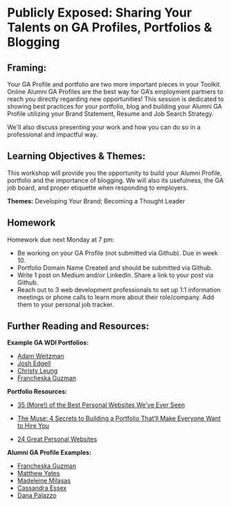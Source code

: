 # Publicly Exposed: Sharing Your Talents on GA Profiles, Portfolios & Blogging 

## Framing: 

Your GA Profile and portfolio are two more important pieces in your Toolkit. Online Alumni GA Profiles are the best way for GA’s employment partners to reach you directly regarding new opportunities! This session is dedicated to showing best practices for your portfolio, blog and building your Alumni GA Profile utilizing your Brand Statement, Resume and Job Search Strategy.

We'll also discuss presenting your work and how you can do so in a professional and impactful way. 

## Learning Objectives & Themes:
This workshop will provide you the opportunity to build your Alumni Profile, portfolio and the importance of blogging. We will also its usefulness, the GA job board, and proper etiquette when responding to employers. 

**Themes:** Developing Your Brand; Becoming a Thought Leader


## Homework 

Homework due next Monday at 7 pm:
- Be working on your GA Profile (not submitted via Github). Due in week 10. 
- Portfolio Domain Name Created and should be submitted via Github. 
- Write 1 post on Medium and/or LinkedIn. Share a link to your post via Github. 
- Reach out to 3 web development professionals to set up 1:1 information meetings or phone calls to learn more about their role/company. Add them to your personal job tracker. 

## Further Reading and Resources:

**Example GA WDI Portfolios:**
- [Adam Weitzman](http://www.adamweitzman.com/)
- [Josh Edgell](https://joshedgell.github.io/)
- [Christy Leung](http://christyleung.com/#index)
- [Francheska Guzman](http://francheskaguzman.io/)

**Portfolio Resources:**

- [35 (More!) of the Best Personal Websites We've Ever Seen](https://www.themuse.com/advice/35-more-of-the-best-personal-websites-weve-ever-seen?utm_source=Sailthru&utm_medium=email&utm_campaign=35%20%28More%21%29%20of%20the%20Best%20Personal%20Websites%20We%27ve%20Ever%20Seen&utm_term=Daily%20Email%20List)

- [The Muse: 4 Secrets to Building a Portfolio That’ll Make Everyone Want to Hire You](https://www.themuse.com/advice/4-secrets-to-building-a-portfolio-thatll-make-everyone-want-to-hire-you?utm_source=Sailthru&utm_medium=email&utm_term=Daily%20Email%20List&utm_campaign=4%20Secrets%20to%20Building%20a%20Portfolio%20That%27ll%20Make%20Everyone%20Want%20to%20Hire%20You)

- [24 Great Personal Websites](https://www.themuse.com/advice/our-24-favorite-onepage-personal-websites-will-inspire-you-to-make-your-own)


**Alumni GA Profile Examples:** 
- [Francheska Guzman](https://profiles.generalassemb.ly/profiles/francheska-guzman)
- [Matthew Yates](https://profiles.generalassemb.ly/profiles/matt-yates)
- [Madeleine Milasas](https://profiles.generalassemb.ly/profiles/madeleine-milasas)
- [Cassandra Essex](https://profiles.generalassemb.ly/profiles/cassandra-essex)
- [Dana Palazzo](https://profiles.generalassemb.ly/dana-palazzo)


